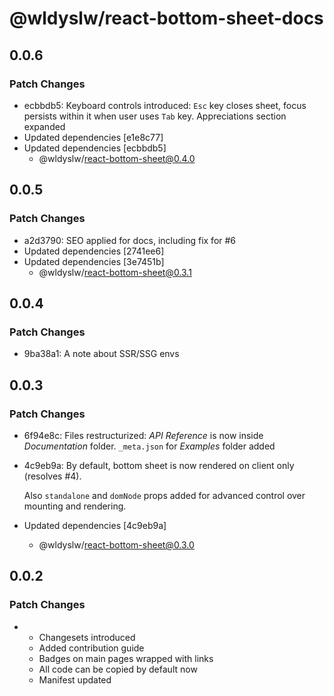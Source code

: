 # @wldyslw/react-bottom-sheet-docs

## 0.0.6

### Patch Changes

-   ecbbdb5: Keyboard controls introduced: `Esc` key closes sheet, focus persists within it when user uses `Tab` key. Appreciations section expanded
-   Updated dependencies [e1e8c77]
-   Updated dependencies [ecbbdb5]
    -   @wldyslw/react-bottom-sheet@0.4.0

## 0.0.5

### Patch Changes

-   a2d3790: SEO applied for docs, including fix for #6
-   Updated dependencies [2741ee6]
-   Updated dependencies [3e7451b]
    -   @wldyslw/react-bottom-sheet@0.3.1

## 0.0.4

### Patch Changes

-   9ba38a1: A note about SSR/SSG envs

## 0.0.3

### Patch Changes

-   6f94e8c: Files restructurized: _API Reference_ is now inside _Documentation_ folder. `_meta.json` for _Examples_ folder added
-   4c9eb9a: By default, bottom sheet is now rendered on client only (resolves #4).

    Also `standalone` and `domNode` props added for advanced control over mounting and rendering.

-   Updated dependencies [4c9eb9a]
    -   @wldyslw/react-bottom-sheet@0.3.0

## 0.0.2

### Patch Changes

-   -   Changesets introduced
    -   Added contribution guide
    -   Badges on main pages wrapped with links
    -   All code can be copied by default now
    -   Manifest updated
